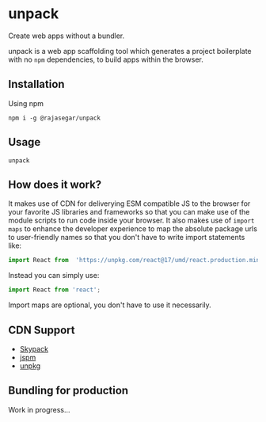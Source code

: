 # unpack

Create web apps without a bundler. 

unpack is a web app scaffolding tool which generates a project boilerplate with no `npm` dependencies, to build apps within the browser.


## Installation
Using npm
```
npm i -g @rajasegar/unpack
```

## Usage
```
unpack
```

## How does it work?
It makes use of CDN for deliverying ESM compatible JS to the browser for your favorite JS libraries and frameworks so that you can make use of the module scripts to run code inside your browser. It also makes use of `import maps` to enhance the developer experience to map the absolute package urls to user-friendly names so that you don't have to write import statements like:

```js
import React from  'https://unpkg.com/react@17/umd/react.production.min.js';
```

Instead you can simply use:
```js
import React from 'react';
```

Import maps are optional, you don't have to use it necessarily.


## CDN Support
- [Skypack](https://skypack.dev)
- [jspm](https://jspm.dev)
- [unpkg](https://unpkg.com)


## Bundling for production
Work in progress...

